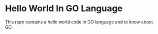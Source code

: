 # Hello World In GO Language
This repo contains a hello world code in GO language and to know about GO. 
